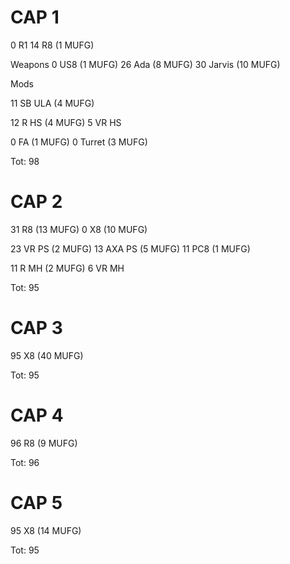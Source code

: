 # CAP 1

0 R1
14 R8 (1 MUFG)

Weapons
0 US8 (1 MUFG)
26 Ada (8 MUFG)
30 Jarvis (10 MUFG)

Mods

11 SB ULA (4 MUFG)

12 R HS (4 MUFG)
5 VR HS

0 FA (1 MUFG)
0 Turret (3 MUFG)

Tot: 98



# CAP 2

31 R8 (13 MUFG)
0 X8 (10 MUFG)

23 VR PS (2 MUFG)
13 AXA PS (5 MUFG)
11 PC8 (1 MUFG)

11 R MH (2 MUFG)
6 VR MH

Tot: 95



# CAP 3

95 X8 (40 MUFG)

Tot: 95



# CAP 4
96 R8 (9 MUFG)

Tot: 96



# CAP 5
95 X8 (14 MUFG)

Tot: 95
